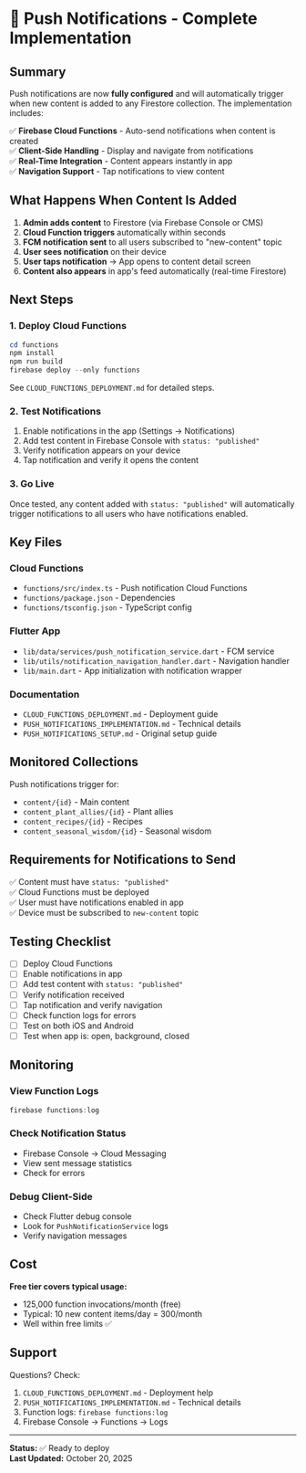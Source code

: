 # 🔔 Push Notifications - Complete Implementation

## Summary

Push notifications are now **fully configured** and will automatically trigger when new content is added to any Firestore collection. The implementation includes:

✅ **Firebase Cloud Functions** - Auto-send notifications when content is created  
✅ **Client-Side Handling** - Display and navigate from notifications  
✅ **Real-Time Integration** - Content appears instantly in app  
✅ **Navigation Support** - Tap notifications to view content

## What Happens When Content Is Added

1. **Admin adds content** to Firestore (via Firebase Console or CMS)
2. **Cloud Function triggers** automatically within seconds
3. **FCM notification sent** to all users subscribed to "new-content" topic
4. **User sees notification** on their device
5. **User taps notification** → App opens to content detail screen
6. **Content also appears** in app's feed automatically (real-time Firestore)

## Next Steps

### 1. Deploy Cloud Functions

```powershell
cd functions
npm install
npm run build
firebase deploy --only functions
```

See `CLOUD_FUNCTIONS_DEPLOYMENT.md` for detailed steps.

### 2. Test Notifications

1. Enable notifications in the app (Settings → Notifications)
2. Add test content in Firebase Console with `status: "published"`
3. Verify notification appears on your device
4. Tap notification and verify it opens the content

### 3. Go Live

Once tested, any content added with `status: "published"` will automatically trigger notifications to all users who have notifications enabled.

## Key Files

### Cloud Functions
- `functions/src/index.ts` - Push notification Cloud Functions
- `functions/package.json` - Dependencies
- `functions/tsconfig.json` - TypeScript config

### Flutter App  
- `lib/data/services/push_notification_service.dart` - FCM service
- `lib/utils/notification_navigation_handler.dart` - Navigation handler
- `lib/main.dart` - App initialization with notification wrapper

### Documentation
- `CLOUD_FUNCTIONS_DEPLOYMENT.md` - Deployment guide
- `PUSH_NOTIFICATIONS_IMPLEMENTATION.md` - Technical details
- `PUSH_NOTIFICATIONS_SETUP.md` - Original setup guide

## Monitored Collections

Push notifications trigger for:
- `content/{id}` - Main content
- `content_plant_allies/{id}` - Plant allies
- `content_recipes/{id}` - Recipes
- `content_seasonal_wisdom/{id}` - Seasonal wisdom

## Requirements for Notifications to Send

✅ Content must have `status: "published"`  
✅ Cloud Functions must be deployed  
✅ User must have notifications enabled in app  
✅ Device must be subscribed to `new-content` topic

## Testing Checklist

- [ ] Deploy Cloud Functions
- [ ] Enable notifications in app
- [ ] Add test content with `status: "published"`
- [ ] Verify notification received
- [ ] Tap notification and verify navigation
- [ ] Check function logs for errors
- [ ] Test on both iOS and Android
- [ ] Test when app is: open, background, closed

## Monitoring

### View Function Logs
```powershell
firebase functions:log
```

### Check Notification Status
- Firebase Console → Cloud Messaging
- View sent message statistics
- Check for errors

### Debug Client-Side
- Check Flutter debug console
- Look for `PushNotificationService` logs
- Verify navigation messages

## Cost

**Free tier covers typical usage:**
- 125,000 function invocations/month (free)
- Typical: 10 new content items/day = 300/month
- Well within free limits ✅

## Support

Questions? Check:
1. `CLOUD_FUNCTIONS_DEPLOYMENT.md` - Deployment help
2. `PUSH_NOTIFICATIONS_IMPLEMENTATION.md` - Technical details
3. Function logs: `firebase functions:log`
4. Firebase Console → Functions → Logs

---

**Status:** ✅ Ready to deploy  
**Last Updated:** October 20, 2025
